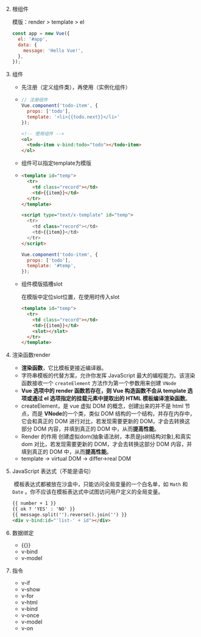 

2. 根组件

   模版：render > template > el

   ```javascript
   const app = new Vue({
     el: '#app',
     data: {
       message: 'Hello Vue!',
     },
   });
   ```

3. 组件

   * 先注册（定义组件类），再使用（实例化组件）

   * ```javascript
     // 注册组件
     Vue.component('todo-item', {
       props: ['todo'],
       template: '<li>{{todo.next}}</li>'
     });
     ```

     ```html
     <!-- 使用组件 -->
     <ol>
       <todo-item v-bind:todo="todo"></todo-item>
     </ol>
     ```

   - 组件可以指定template为模版

   - ```html
     <template id="temp">
       <tr>
         <td class="record"></td>
         <td>{{item}}</td>
       </tr>
     </template>
     ```

     ```html
     <script type="text/x-template" id="temp">
       <tr>
         <td class="record"></td>
         <td>{{item}}</td>
       </tr>
     </script>
     ```

     ```javascript
     Vue.component('todo-item', {
       props: ['todo'],
       template: '#temp',
     });
     ```

   - 组件模版插槽slot

     在模版中定位slot位置，在使用时传入slot

     ```html
     <template id="temp">
       <tr>
         <td class="record"></td>
         <td>{{item}}</td>
         <slot></slot>
       </tr>
     </template>
     ```

4. 渲染函数render

   * **渲染函数**，它比模板更接近编译器。
   * 字符串模板的代替方案，允许你发挥 JavaScript 最大的编程能力。该渲染函数接收一个 `createElement` 方法作为第一个参数用来创建 `VNode`
   * **Vue 选项中的 render 函数若存在，则 Vue 构造函数不会从 template 选项或通过 el 选项指定的挂载元素中提取出的 HTML 模板编译渲染函数**。
   * createElement，是 vue 虚拟 DOM 的概念，创建出来的并不是 html 节点，而是 **VNode**的一个类，类似 DOM 结构的一个结构，并存在内存中，它会和真正的 DOM 进行对比，若发现需要更新的 DOM，才会去转换这部分 DOM 内容，并填到真正的 DOM 中，从而**提高性能**。
   * Render 的作用 创建虚拟dom(抽象语法树，本质是js树结构对象),和真实dom 对比，若发现需要更新的 DOM，才会去转换这部分 DOM 内容，并填到真正的 DOM 中，从而**提高性能**。
   * template -> virtual DOM -> differ->real DOM

5. JavaScript 表达式（不能是语句）

   ​		模板表达式都被放在沙盒中，只能访问全局变量的一个白名单，如 `Math` 和 `Date` 。你不应该在模板表达式中试图访问用户定义的全局变量。

   ```html
   {{ number + 1 }}
   {{ ok ? 'YES' : 'NO' }}
   {{ message.split('').reverse().join('') }}
   <div v-bind:id="'list-' + id"></div>
   ```

   

6. 数据绑定

   * {{}}
   * v-bind
   * v-model

7. 指令

   * v-if
   * v-show
   * v-for
   * v-html
   * v-bind
   *  v-once 
   * v-model
   * v-on